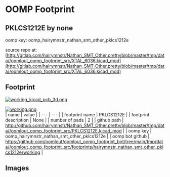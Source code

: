 # OOMP Footprint  
## PKLCS1212E  by none  
  
oomp key: oomp_hairymnstr_nathan_smt_other_pklcs1212e  
  
source repo at: [http://gitlab.com/hairymnstr/Nathan_SMT_Other.pretty/blob/master/tmp/data//oomlout_oomp_footprint_src/XTAL_6036.kicad_mod](http://gitlab.com/hairymnstr/Nathan_SMT_Other.pretty/blob/master/tmp/data//oomlout_oomp_footprint_src/XTAL_6036.kicad_mod)  
## Footprint  
  
[![working_kicad_pcb_3d.png](working_kicad_pcb_3d_600.png)](working_kicad_pcb_3d.png)  
  
[![working.png](working_600.png)](working.png)  
| name | value | 
| --- | --- | 
| footprint name | PKLCS1212E | 
| footprint description | None | 
| number of pads | 2 | 
| github path | http://github.com/hairymnstr/Nathan_SMT_Other.pretty/blob/master/tmp/data//oomlout_oomp_footprint_src/PKLCS1212E.kicad_mod | 
| oomp key | oomp_hairymnstr_nathan_smt_other_pklcs1212e | 
| oomp bot github | https://github.com/oomlout/oomlout_oomp_footprint_bot/tree/main/tmp/data//oomlout_oomp_footprint_src/footprints/hairymnstr_nathan_smt_other_pklcs1212e/working | 
## Images  

